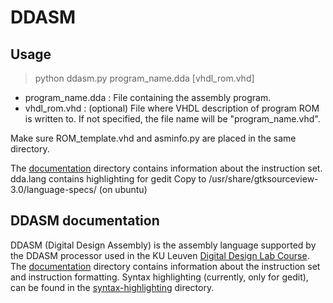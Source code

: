 # DDASM

## Usage
>python ddasm.py program\_name.dda \[vhdl\_rom.vhd\]
  * program\_name.dda : File containing the assembly program.
  * vhdl\_rom.vhd     : (optional) File where VHDL description of program ROM is written to.
			If not specified, the file name will be "program\_name.vhd".

Make sure ROM\_template.vhd and asminfo.py are placed in the same directory.

The [documentation]() directory contains information about the instruction set.
dda.lang contains highlighting for gedit
Copy to /usr/share/gtksourceview-3.0/language-specs/ (on ubuntu)

## DDASM documentation
DDASM (Digital Design Assembly) is the assembly language supported by the DDASM processor used in the KU Leuven [Digital Design Lab Course](https://onderwijsaanbod.kuleuven.be/syllabi/n/JPI228N.htm#activetab=doelstellingen_idp827408). The [documentation]() directory contains information about the instruction set and instruction formatting.
Syntax highlighting (currently, only for gedit), can be found in the [syntax-highlighting]() directory.
